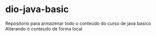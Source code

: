 # dio-java-basic
Repositorio para armazenar todo o conteúdo do curso de java basico 
Alterando o conteudo de forma local

